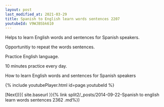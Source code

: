 ```yaml
---
layout: post
last_modified_at: 2021-03-29
title: Spanish to English learn words sentences 2207 
youtubeId: V9WJBSbk610
---
```

 
 
Helps to learn English words and sentences for Spanish speakers.

Opportunitiy to repeat the words sentences. 

Practice English language. 
 
10 minutes practice every day. 
 
How to learn English words and sentences for Spanish speakers 
 
{% include youtubePlayer.html id=page.youtubeId %}
 
 
[Next]({{ site.baseurl }}{% link  split2/_posts/2014-09-22-Spanish to english learn words sentences 2362 .md%})
 
